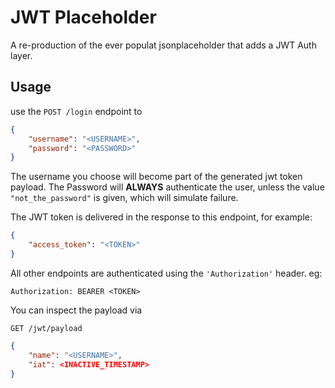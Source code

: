 # JWT Placeholder

A re-production of the ever populat jsonplaceholder that adds a JWT Auth layer. 

## Usage

use the ```POST /login``` endpoint to 
```json
{
	"username": "<USERNAME>",
	"password": "<PASSWORD>"
}
```

The username you choose will become part of the generated jwt token payload. 
The Password will **ALWAYS** authenticate the user, unless the value ```"not_the_password"``` is given, which will simulate failure.

The JWT token is delivered in the response to this endpoint, for example: 
```json
{
	"access_token": "<TOKEN>"
}
```

All other endpoints are authenticated using the ```'Authorization'``` header. eg: 
```
Authorization: BEARER <TOKEN>
```
You can inspect the payload via

```GET /jwt/payload```

```json
{
	"name": "<USERNAME>",
	"iat": <INACTIVE_TIMESTAMP>
}
```
